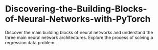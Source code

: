# Discovering-the-Building-Blocks-of-Neural-Networks-with-PyTorch
Discover the main building blocks of neural networks and understand the three main neural network architectures. Explore the process of solving a regression data problem. 
